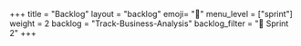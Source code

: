 +++
title = "Backlog"
layout = "backlog"
emoji= "🥞"
menu_level = ["sprint"]
weight = 2
backlog = "Track-Business-Analysis"
backlog_filter = "📅 Sprint 2"
+++
